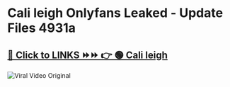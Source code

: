 
 # Cali leigh Onlyfans Leaked - Update Files 4931a

## <h2><a href="https://clipsfans.com/Cali_leigh&ref=git">🔗 Click to LINKS ⏩⏩ 👉 🟢 Cali leigh </a></h2>

<a href="https://clipsfans.com/Cali_leigh&ref=git" rel="nofollow" data-target="animated-image.originalLink"><img src="https://i.ibb.co.com/xMMVF88/686577567.gif" alt="Viral Video Original" style="max-width: 100%; display: inline-block;" data-target="animated-image.originalImage"></a>

